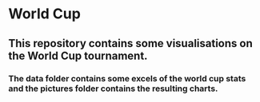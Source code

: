# World Cup
## This repository contains some visualisations on the World Cup tournament.
### The data folder contains some excels of the world cup stats and the pictures folder contains the resulting charts.

